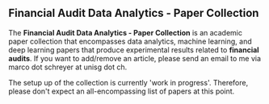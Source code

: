 ## Financial Audit Data Analytics - Paper Collection

The **Financial Audit Data Analytics - Paper Collection** is an academic paper collection that encompasses data analytics, machine learning, and deep learning papers that produce experimental results related to **financial audits**. If you want to add/remove an article, please send an email to me via marco dot schreyer at unisg dot ch.

The setup up of the collection is currently 'work in progress'. Therefore, please don't expect an all-encompassing list of papers at this point.
